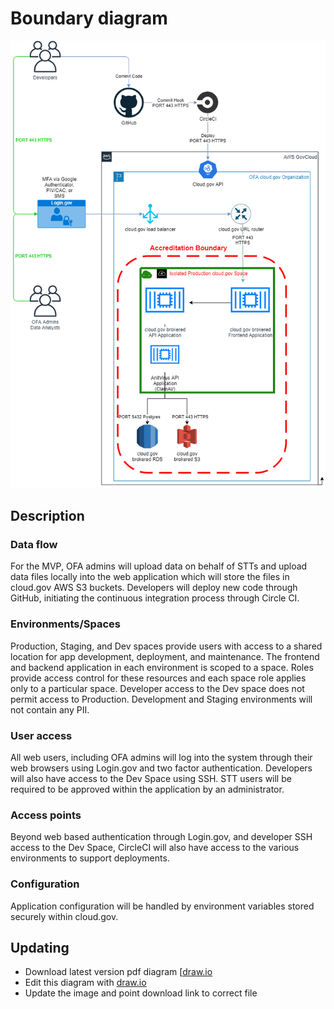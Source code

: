 # Boundary diagram

![Boundary diagram](diagram.png)

## Description

### Data flow

For the MVP, OFA admins will upload data on behalf of STTs and upload data files locally into the web application which will store the files in cloud.gov AWS S3 buckets. Developers will deploy new code through GitHub, initiating the continuous integration process through Circle CI.

### Environments/Spaces

Production, Staging, and Dev spaces provide users with access to a shared location for app development, deployment, and maintenance. The frontend and backend application in each environment is scoped to a space. Roles provide access control for these resources and each space role applies only to a particular space. Developer access to the Dev space does not permit access to Production. Development and Staging environments will not contain any PII.

### User access

All web users, including OFA admins will log into the system through their web browsers using Login.gov and two factor authentication. Developers will also have access to the Dev Space using SSH. STT users will be required to be approved within the application by an administrator.

### Access points

Beyond web based authentication through Login.gov, and developer SSH access to the Dev Space, CircleCI will also have access to the various environments to support deployments.

### Configuration

Application configuration will be handled by environment variables stored securely within cloud.gov.

## Updating

- Download latest version pdf diagram [[draw.io](diagram.drawio)
- Edit this diagram with [draw.io](https://app.diagrams.net/)
- Update the image and point download link to correct file
